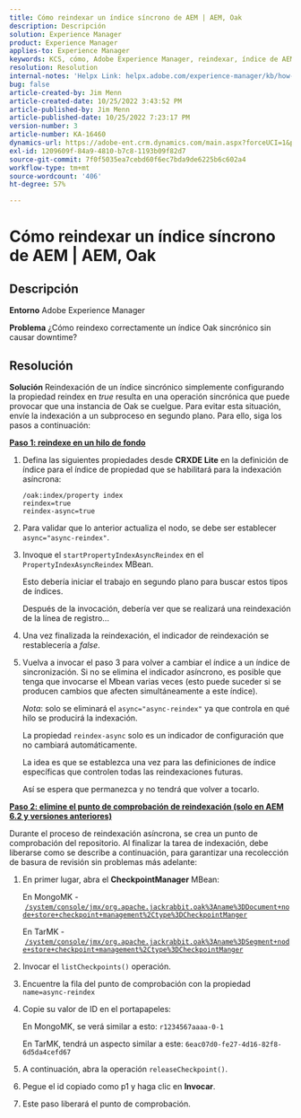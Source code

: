 ```yaml
---
title: Cómo reindexar un índice síncrono de AEM | AEM, Oak
description: Descripción
solution: Experience Manager
product: Experience Manager
applies-to: Experience Manager
keywords: KCS, cómo, Adobe Experience Manager, reindexar, índice de AEM sincrónico, Oak
resolution: Resolution
internal-notes: 'Helpx Link: helpx.adobe.com/experience-manager/kb/how-to-reindex-a-synchronous-AEM-index-AEM-Oak.html'
bug: false
article-created-by: Jim Menn
article-created-date: 10/25/2022 3:43:52 PM
article-published-by: Jim Menn
article-published-date: 10/25/2022 7:23:17 PM
version-number: 3
article-number: KA-16460
dynamics-url: https://adobe-ent.crm.dynamics.com/main.aspx?forceUCI=1&pagetype=entityrecord&etn=knowledgearticle&id=c36388d0-7b54-ed11-bba2-6045bd006b4b
exl-id: 1209609f-84a9-4810-b7c8-1193b09f82d7
source-git-commit: 7f0f5035ea7cebd60f6ec7bda9de6225b6c602a4
workflow-type: tm+mt
source-wordcount: '406'
ht-degree: 57%

---
```


# Cómo reindexar un índice síncrono de AEM | AEM, Oak

## Descripción


<b>Entorno</b>
Adobe Experience Manager

<b>Problema</b>
¿Cómo reindexo correctamente un índice Oak sincrónico sin causar downtime?


## Resolución


<b>Solución</b>
Reindexación de un índice sincrónico simplemente configurando la propiedad reindex en *true* resulta en una operación sincrónica que puede provocar que una instancia de Oak se cuelgue.
Para evitar esta situación, envíe la indexación a un subproceso en segundo plano.
Para ello, siga los pasos a continuación:

<b><u>Paso 1: reindexe en un hilo de fondo</u></b>

1. Defina las siguientes propiedades desde <b>CRXDE Lite</b> en la definición de índice para el índice de propiedad que se habilitará para la indexación asíncrona:<br>

   ```
   /oak:index/property index
   reindex=true
   reindex-async=true
   ```
2. Para validar que lo anterior actualiza el nodo, se debe ser establecer `async="async-reindex"`.
3. Invoque el `startPropertyIndexAsyncReindex` en el `PropertyIndexAsyncReindex` MBean.

   Esto debería iniciar el trabajo en segundo plano para buscar estos tipos de índices.

   Después de la invocación, debería ver que se realizará una reindexación de la línea de registro...
4. Una vez finalizada la reindexación, el indicador de reindexación se restablecería a *false*.
5. Vuelva a invocar el paso 3 para volver a cambiar el índice a un índice de sincronización. Si no se elimina el indicador asíncrono, es posible que tenga que invocarse el Mbean varias veces (esto puede suceder si se producen cambios que afecten simultáneamente a este índice).



   *Nota*: solo se eliminará el `async="async-reindex"` ya que controla en qué hilo se producirá la indexación.

   La propiedad `reindex-async` solo es un indicador de configuración que no cambiará automáticamente.

   La idea es que se establezca una vez para las definiciones de índice específicas que controlen todas las reindexaciones futuras.

   Así se espera que permanezca y no tendrá que volver a tocarlo.


<b><u>Paso 2: elimine el punto de comprobación de reindexación (solo en AEM 6.2 y versiones anteriores)</u></b>

Durante el proceso de reindexación asíncrona, se crea un punto de comprobación del repositorio.
Al finalizar la tarea de indexación, debe liberarse como se describe a continuación, para garantizar una recolección de basura de revisión sin problemas más adelante:

1. En primer lugar, abra el <b>CheckpointManager</b> MBean:

   En MongoMK - [`/system/console/jmx/org.apache.jackrabbit.oak%3Aname%3DDocument+node+store+checkpoint+management%2Ctype%3DCheckpointManger`](http://localhost:4502/system/console/jmx/org.apache.jackrabbit.oak%3Aname%3DDocument+node+store+checkpoint+management%2Ctype%3DCheckpointManger)

   En TarMK - [`/system/console/jmx/org.apache.jackrabbit.oak%3Aname%3DSegment+node+store+checkpoint+management%2Ctype%3DCheckpointManger`](http://localhost:4502/system/console/jmx/org.apache.jackrabbit.oak%3Aname%3DSegment+node+store+checkpoint+management%2Ctype%3DCheckpointManger)


2. Invocar el `listCheckpoints()` operación.
3. Encuentre la fila del punto de comprobación con la propiedad `name=async-reindex`
4. Copie su valor de ID en el portapapeles:

   En MongoMK, se verá similar a esto: `r1234567aaaa-0-1`

   En TarMK, tendrá un aspecto similar a este: `6eac07d0-fe27-4d16-82f8-6d5da4cefd67`


5. A continuación, abra la operación `releaseCheckpoint()`.
6. Pegue el id copiado como p1 y haga clic en <b>Invocar</b>.
7. Este paso liberará el punto de comprobación.
